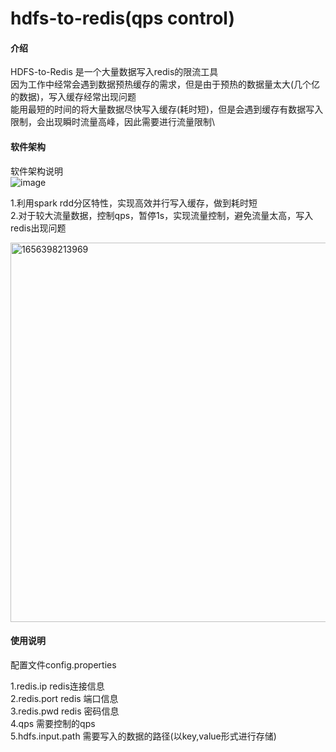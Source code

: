 # hdfs-to-redis(qps control)

#### 介绍
HDFS-to-Redis 是一个大量数据写入redis的限流工具\
因为工作中经常会遇到数据预热缓存的需求，但是由于预热的数据量太大(几个亿的数据)，写入缓存经常出现问题\
能用最短的时间的将大量数据尽快写入缓存(耗时短)，但是会遇到缓存有数据写入限制，会出现瞬时流量高峰，因此需要进行流量限制\
#### 软件架构
软件架构说明\
![image](https://user-images.githubusercontent.com/28300167/175940555-d1b7bb7d-f2f3-4285-8bb3-4b53534e4d02.png)

1.利用spark rdd分区特性，实现高效并行写入缓存，做到耗时短\
2.对于较大流量数据，控制qps，暂停1s，实现流量控制，避免流量太高，写入redis出现问题

<img width="607" alt="1656398213969" src="https://user-images.githubusercontent.com/28300167/176110159-fc54ff60-c4ed-49e9-ae52-99d4dc0fadae.png">


#### 使用说明
配置文件config.properties

1.redis.ip redis连接信息\
2.redis.port redis 端口信息\
3.redis.pwd redis 密码信息\
4.qps 需要控制的qps\
5.hdfs.input.path 需要写入的数据的路径(以key,value形式进行存储)
